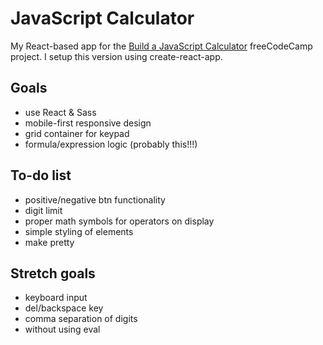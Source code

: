 # JavaScript Calculator

My React-based app for the [Build a JavaScript Calculator](https://www.freecodecamp.org/learn/front-end-libraries/front-end-libraries-projects/build-a-javascript-calculator) freeCodeCamp project. I setup this version using create-react-app.

## Goals

- use React & Sass
- mobile-first responsive design
- grid container for keypad
- formula/expression logic (probably this!!!)

## To-do list

- positive/negative btn functionality
- digit limit
- proper math symbols for operators on display
- simple styling of elements
- make pretty

## Stretch goals

- keyboard input
- del/backspace key
- comma separation of digits
- without using eval
